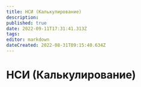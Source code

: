 ```yaml
---
title: НСИ (Калькулирование)
description: 
published: true
date: 2022-09-11T17:31:41.313Z
tags: 
editor: markdown
dateCreated: 2022-08-31T09:15:40.634Z
---
```


# НСИ (Калькулирование)

